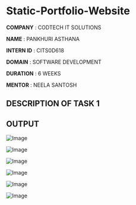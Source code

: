 # Static-Portfolio-Website

**COMPANY** : CODTECH IT SOLUTIONS

**NAME** : PANKHURI ASTHANA

**INTERN ID** : CITS0D618

**DOMAIN** : SOFTWARE DEVELOPMENT

**DURATION** : 6 WEEKS

**MENTOR** : NEELA SANTOSH

## DESCRIPTION OF TASK 1 

## OUTPUT

![Image](https://github.com/user-attachments/assets/9fb5ef3f-43f1-40d5-aaa9-4c3e170de74c)

![Image](https://github.com/user-attachments/assets/1615bf55-20f5-4948-8705-7380d1aacc2e)

![Image](https://github.com/user-attachments/assets/1b0b678e-c0e2-46e9-bd94-c516fa2286bf)

![Image](https://github.com/user-attachments/assets/03fc109f-b237-4dbf-b365-f664999d2e19)

![Image](https://github.com/user-attachments/assets/5a4c6a58-ba1f-4f62-a796-842b207eae2f)

![Image](https://github.com/user-attachments/assets/8c390acf-a1fd-4b3a-9529-7c6f2f28eb48)
